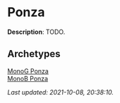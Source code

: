 # Ponza

**Description**: TODO.

## **Archetypes**

[MonoG Ponza](../archetypes/MonoG%20Ponza.html)  
[MonoB Ponza](../archetypes/MonoB%20Ponza.html)  


*Last updated: 2021-10-08, 20:38:10.*
